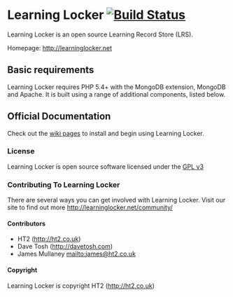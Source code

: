 Learning Locker [![Build Status](https://travis-ci.org/andytruong/learninglocker.svg?branch=master)](https://travis-ci.org/andytruong/learninglocker)
================

Learning Locker is an open source Learning Record Store (LRS).

Homepage: http://learninglocker.net

## Basic requirements

Learning Locker requires PHP 5.4+ with the MongoDB extension, MongoDB and Apache. It is built using a range of additional components, listed below.

## Official Documentation

Check out the [wiki pages](https://github.com/learninglocker/learninglocker/wiki) to install and begin using Learning Locker.

### License

Learning Locker is open source software licensed under the [GPL v3](http://opensource.org/licenses/GPL-3.0)

### Contributing To Learning Locker

There are several ways you can get involved with Learning Locker. Visit our site to find out more http://learninglocker.net/community/

#### Contributors

* HT2 (http://ht2.co.uk)
* Dave Tosh (http://davetosh.com)
* James Mullaney [mailto:james@ht2.co.uk](james@ht2.co.uk)

#### Copyright

Learning Locker is copyright HT2 (http://ht2.co.uk)
